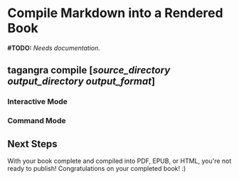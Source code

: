 # **Compile Markdown into a Rendered Book**
**#TODO:** _Needs documentation._


## **tagangra compile** [_source_directory_ _output_directory_ _output_format_]



### Interactive Mode


### Command Mode


## Next Steps
With your book complete and compiled into PDF, EPUB, or HTML, you're not ready to publish! Congratulations on your completed book! :)
